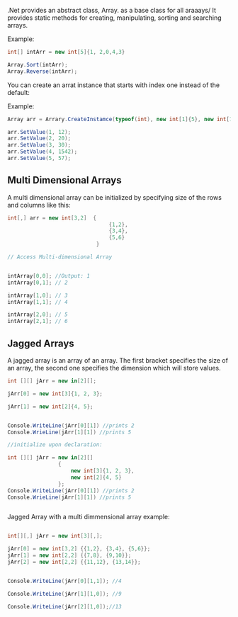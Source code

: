 .Net provides an abstract class, Array. as a base class for all araaays/ It provides static methods for creating, manipulating, sorting and searching arrays.

Example:

```c#
int[] intArr = new int[5]{1, 2,0,4,3}

Array.Sort(intArr);
Array.Reverse(intArr);

```


You can create an arrat instance that starts with index one instead of the default:

Example:

```c#
Array arr = Arrary.CreateInstamce(typeof(int), new int[1]{5}, new int[1]{1})

arr.SetValue(1, 12);
arr.SetValue(2, 20);
arr.SetValue(3, 30);
arr.SetValue(4, 1542);
arr.SetValue(5, 57);

```

## Multi Dimensional Arrays

A multi dimensional array can be initialized by specifying size of the rows and columns like this:

```c#
int[,] arr = new int[3,2]  {
                                {1,2},
                                {3,4},
                                {5,6}
                            }

// Access Multi-dimensional Array


intArray[0,0]; //Output: 1
intArray[0,1]; // 2

intArray[1,0]; // 3
intArray[1,1]; // 4

intArray[2,0]; // 5
intArray[2,1]; // 6
```

## Jagged Arrays

A jagged array is an array of an array. The first bracket specifies the size of an array, the second one specifies the dimension which will store values.


```c#
int [][] jArr = new in[2][];

jArr[0] = new int[3]{1, 2, 3};

jArr[1] = new int[2]{4, 5};


Console.WriteLine(jArr[0][1]) //prints 2
Console.WrieLine(jArr[1][1]) //prints 5

//initialize upon declaration:

int [][] jArr = new in[2][]
                {
                    new int[3]{1, 2, 3},
                    new int[2]{4, 5}
                };
Console.WriteLine(jArr[0][1]) //prints 2
Console.WrieLine(jArr[1][1]) //prints 5



```

Jagged Array with a multi dimmensional array example:

```c#

int[][,] jArr = new int[3][,];

jArr[0] = new int[3,2] {{1,2}, {3,4}, {5,6}};
jArr[1] = new int[2,2] {{7,8}, {9,10}};
jArr[2] = new int[2,2] {{11,12}, {13,14}};


Console.WriteLine(jArr[0][1,1]); //4

Console.WriteLine(jArr[1][1,0]); //9

Console.WriteLine(jArr[2][1,0]);//13

```




